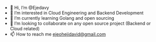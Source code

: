 - 👋 Hi, I’m @Ejedavy
- 👀 I’m interested in Cloud Engineering and Backend Development
- 🌱 I’m currently learning Golang and open sourcing
- 💞️ I’m looking to collaborate on any open source project (Backend or Cloud related)
- 📫 How to reach me ejeohejidavid@gmail.com

<!---
Ejedavy/Ejedavy is a ✨ special ✨ repository because its `README.md` (this file) appears on your GitHub profile.
You can click the Preview link to take a look at your changes.
--->
